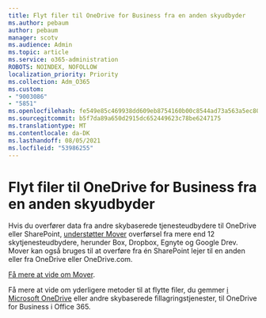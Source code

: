 ```yaml
---
title: Flyt filer til OneDrive for Business fra en anden skyudbyder
ms.author: pebaum
author: pebaum
manager: scotv
ms.audience: Admin
ms.topic: article
ms.service: o365-administration
ROBOTS: NOINDEX, NOFOLLOW
localization_priority: Priority
ms.collection: Adm_O365
ms.custom:
- "9003086"
- "5851"
ms.openlocfilehash: fe549e85c469938dd609eb8754160b00c8544ad73a563a5ec80a918ceec508c6
ms.sourcegitcommit: b5f7da89a650d2915dc652449623c78be6247175
ms.translationtype: MT
ms.contentlocale: da-DK
ms.lasthandoff: 08/05/2021
ms.locfileid: "53986255"
---
```

# <a name="move-files-into-onedrive-for-business-from-another-cloud-provider"></a>Flyt filer til OneDrive for Business fra en anden skyudbyder

Hvis du overfører data fra andre skybaserede tjenesteudbydere til OneDrive eller SharePoint, [understøtter Mover](https://go.microsoft.com/fwlink/?linkid=2132453) overførsel fra mere end 12 skytjenesteudbydere, herunder Box, Dropbox, Egnyte og Google Drev. Mover kan også bruges til at overføre fra én SharePoint lejer til en anden eller fra OneDrive eller OneDrive.com.

[Få mere at vide om Mover](https://go.microsoft.com/fwlink/?linkid=2132453).

Få mere at vide om yderligere metoder til at flytte filer, du gemmer [i Microsoft OneDrive](https://support.microsoft.com/office/7fb28cad-7e25-451f-8b4b-2d1a71e5c0e9) eller andre skybaserede fillagringstjenester, til OneDrive for Business i Office 365.
